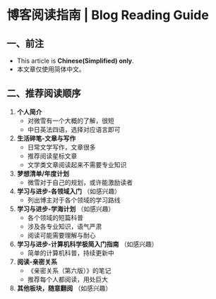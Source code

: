 # 博客阅读指南 | Blog Reading Guide

## 一、前注

- This article is **Chinese(Simplified) only**.
- 本文章仅使用简体中文。

## 二、推荐阅读顺序

1. **个人简介**
   - 对微雪有一个大概的了解，很短
   - 中日英法四语，选择对应语言即可
2. **生活碎笔-文章与写作**
   - 日常文学写作，文章很多
   - 推荐阅读星标文章
   - 文学类文章阅读起来不需要专业知识
3. **梦想清单/年度计划**
   - 微雪对于自己的规划，或许能激励读者
4. **学习与进步-各领域入门** （如感兴趣）
   - 列出博主对于各个领域的学习路线
5. **学习与进步-学海计划** （如感兴趣）
   - 各个领域的短篇科普
   - 涉及各专业知识，语气严肃
   - 阅读可能需要理解与耐心
6. **学习与进步-计算机科学极简入门指南** （如感兴趣）
   - 简单的计算机科普，持续更新中
7. **阅读-亲密关系**
   - 《亲密关系（第六版）》的笔记
   - 推荐每个人都阅读，用处巨大
8. **其他板块，随意翻阅** （如感兴趣）